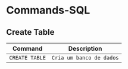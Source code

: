 # Commands-SQL

## Create Table

| Command | Description |
| ------- | ----------- |
|`CREATE TABLE` | `Cria um banco de dados`| 
